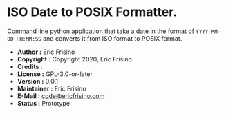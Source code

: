 # ISO Date to POSIX Formatter.

Command line python application that take a date in the format of `YYYY-MM-DD HH:MM:SS` and converts it from ISO format to POSIX format.

* **Author :** Eric Frisino
* **Copyright :** Copyright 2020, Eric Frisino
* **Credits :**
* **License :** GPL-3.0-or-later
* **Version :** 0.0.1
* **Maintainer :** Eric Frisino
* **E-Mail :** code@ericfrisino.com
* **Status :** Prototype